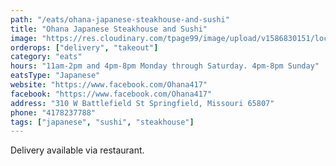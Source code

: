 ```yaml
---
path: "/eats/ohana-japanese-steakhouse-and-sushi"
title: "Ohana Japanese Steakhouse and Sushi"
image: "https://res.cloudinary.com/tpage99/image/upload/v1586830151/local417eats/local417eatslogo.png"
orderops: ["delivery", "takeout"]
category: "eats"
hours: "11am-2pm and 4pm-8pm Monday through Saturday. 4pm-8pm Sunday"
eatsType: "Japanese"
website: "https://www.facebook.com/Ohana417"
facebook: "https://www.facebook.com/Ohana417"
address: "310 W Battlefield St Springfield, Missouri 65807"
phone: "4178237788"
tags: ["japanese", "sushi", "steakhouse"]
---
```


Delivery available via restaurant.